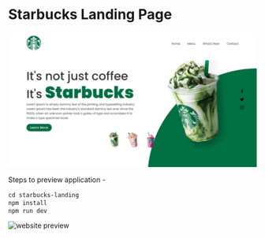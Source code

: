 # Starbucks Landing Page

![website preview pic](src/assets/images/starbucks-landing-page.png)

Steps to preview application - 
```
cd starbucks-landing
npm install
npm run dev

```
 ![website preview](src/assets/images/starbucks-final.gif)